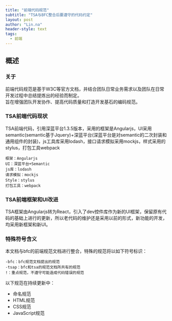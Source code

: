 ```yaml
---
title: "前端代码规范"
subtitle: "TSA与BFC整合后要遵守的代码约定"
layout: post
author: "Lin.na"
header-style: text
tags:
  - 前端
---
```


## 概述
### 关于
前端代码规范是基于W3C等官方文档，并结合团队日常业务需求以及团队在日常开发过程中总结提炼出的经验而制定。  
旨在增强团队开发协作、提高代码质量和打造开发基石的编码规范。  
### TSA前端代码现状
TSA前端代码，引用深蓝平台1.3.5版本，采用的框架是Angularjs，UI采用semantic(semantic基于Jquery)+深蓝平台(深蓝平台是对semantic的二次封装和通用组件的封装)，js工具库采用lodash，接口请求模拟采用mockjs，样式采用的stylus，打包工具webpack

```
框架：Angularjs
UI：深蓝平台+Semantic
js库：lodash
请求模拟：mockjs
Style：stylus
打包工具：webpack
```
### TSA前端框架和UI改进
TSA框架由Angularjs转为React，引入了dev控件库作为新的UI框架，保留原有代码的基础上进行的更新，所以老代码的维护还是采用以前的形式，新功能的开发，均采用新框架和新UI。
### 特殊符号含义
本文档与bfc的前端规范文档进行整合，特殊的规范将以如下符号标识：
```
-bfc：bfc规范文档提出的规范
-tsap：bfc和tsa的规范文档所共有的规范
!：重点规范，不遵守可能造成代码错误的规范
```
以下规范在持续更新中：
* 命名规范
* HTML规范
* CSS规范
* JavaScript规范